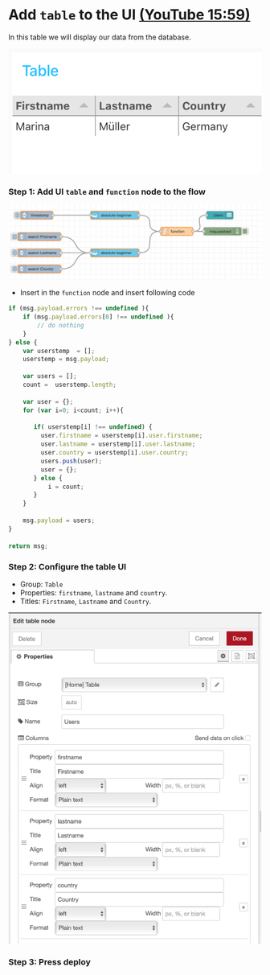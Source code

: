# Add  `table` to the UI [(YouTube 15:59)](https://youtu.be/qtOmufIjafE?t=959%20%E2%80%8B)

In this table we will display our data from the database.

![](../images/setup-table-00-a.png)

### Step 1: Add UI `table` and `function` node to the flow

![](../images/setup-table-00.png)

* Insert in the `function` node and insert following code

```javascript
if (msg.payload.errors !== undefined ){
    if (msg.payload.errors[0] !== undefined ){
        // do nothing
    }
} else {
    var userstemp  = [];
    userstemp = msg.payload;
    
    var users = [];
    count =  userstemp.length;
    
    var user = {};
    for (var i=0; i<count; i++){
        
       if( userstemp[i] !== undefined) {
         user.firstname = userstemp[i].user.firstname;
         user.lastname = userstemp[i].user.lastname;
         user.country = userstemp[i].user.country;
         users.push(user);
         user = {};
       } else {
           i = count;
       }
    }
    
    msg.payload = users;
}

return msg;
```

### Step 2: Configure the table UI

* Group: `Table`
* Properties: `firstname`, `lastname` and `country`.
* Titles: `Firstname`, `Lastname` and `Country`.

![](../images/setup-table-01.png)

### Step 3: Press deploy
